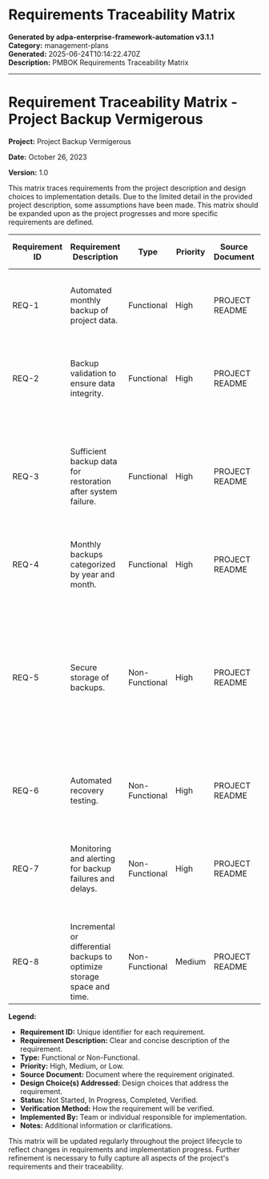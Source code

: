 # Requirements Traceability Matrix

**Generated by adpa-enterprise-framework-automation v3.1.1**  
**Category:** management-plans  
**Generated:** 2025-06-24T10:14:22.470Z  
**Description:** PMBOK Requirements Traceability Matrix

---

# Requirement Traceability Matrix - Project Backup Vermigerous

**Project:** Project Backup Vermigerous

**Date:** October 26, 2023

**Version:** 1.0


This matrix traces requirements from the project description and design choices to implementation details.  Due to the limited detail in the provided project description, some assumptions have been made.  This matrix should be expanded upon as the project progresses and more specific requirements are defined.


| Requirement ID | Requirement Description | Type | Priority | Source Document | Design Choice(s) Addressed | Status | Verification Method | Implemented By | Notes |
|---|---|---|---|---|---|---|---|---|---|
| REQ-1 | Automated monthly backup of project data. | Functional | High | PROJECT README | 1. Automated Backup Scheduling | In Progress | Successful cron job execution, backup file verification | Dev Team | Requires definition of "project data" and backup storage location. |
| REQ-2 | Backup validation to ensure data integrity. | Functional | High | PROJECT README | 3. Validation & Integrity Checks | In Progress | Checksum verification, successful restore test in sandbox | Dev Team | Requires specification of checksum algorithm (SHA-256 suggested). |
| REQ-3 | Sufficient backup data for restoration after system failure. | Functional | High | PROJECT README | 2. Incremental & Differential Backups, 4. Secure Storage Architecture | In Progress | Successful restoration test from various backup points | Dev Team | Requires definition of "sufficient" in terms of Recovery Time Objective (RTO) and Recovery Point Objective (RPO). |
| REQ-4 | Monthly backups categorized by year and month. | Functional | High | PROJECT README | 5. Metadata Tagging & Categorization | In Progress | Verification of file naming convention and metadata | Dev Team | Requires definition of file naming convention. |
| REQ-5 | Secure storage of backups. | Non-Functional | High | PROJECT README | 4. Secure Storage Architecture | In Progress | Security audit, encryption key management review | Security Team | Requires specification of encryption algorithm (AES-256 suggested) and storage location (Azure Blob Storage suggested).  Consider multi-region replication for disaster recovery. |
| REQ-6 | Automated recovery testing. | Non-Functional | High | PROJECT README | 6. Automated Recovery Testing | Planned | Successful restore tests logged in a test environment | Dev Team | Requires definition of testing frequency and scope. |
| REQ-7 | Monitoring and alerting for backup failures and delays. | Non-Functional | High | PROJECT README | 7. Monitoring & Alerting | Planned | Review of monitoring dashboards and alert configurations | DevOps Team | Requires integration with a monitoring system (Azure Monitor suggested).  Define alert thresholds. |
| REQ-8 | Incremental or differential backups to optimize storage space and time. | Non-Functional | Medium | PROJECT README | 2. Incremental & Differential Backups | Planned | Comparison of full vs. incremental/differential backup sizes and times | Dev Team | Requires analysis to determine the optimal strategy based on data change rates. |


**Legend:**

* **Requirement ID:** Unique identifier for each requirement.
* **Requirement Description:** Clear and concise description of the requirement.
* **Type:** Functional or Non-Functional.
* **Priority:** High, Medium, or Low.
* **Source Document:** Document where the requirement originated.
* **Design Choice(s) Addressed:** Design choices that address the requirement.
* **Status:**  Not Started, In Progress, Completed, Verified.
* **Verification Method:** How the requirement will be verified.
* **Implemented By:** Team or individual responsible for implementation.
* **Notes:** Additional information or clarifications.


This matrix will be updated regularly throughout the project lifecycle to reflect changes in requirements and implementation progress.  Further refinement is necessary to fully capture all aspects of the project's requirements and their traceability.
